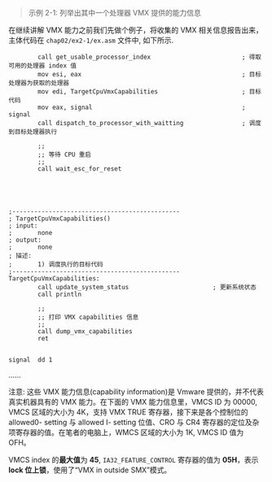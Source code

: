 
> 示例 2-1: 列举出其中一个处理器 VMX 提供的能力信息

在继续讲解 VMX 能力之前我们先做个例子，将收集的 VMX 相关信息报告出来，主体代码在 `chap02/ex2-1/ex.asm` 文件中, 如下所示.

```x86asm
        call get_usable_processor_index                         ; 得取可用的处理器 index 值
        mov esi, eax                                            ; 目标处理器为获取的处理器
        mov edi, TargetCpuVmxCapabilities                       ; 目标代码
        mov eax, signal                                         ; signal
        call dispatch_to_processor_with_waitting                ; 调度到目标处理器执行
        
        ;;
        ;; 等待 CPU 重启
        ;;
        call wait_esc_for_reset




        
;----------------------------------------------
; TargetCpuVmxCapabilities()
; input:
;       none
; output:
;       none
; 描述: 
;       1) 调度执行的目标代码
;----------------------------------------------
TargetCpuVmxCapabilities:
        call update_system_status                       ; 更新系统状态
        call println
                
        ;;
        ;; 打印 VMX capabilities 信息
        ;;
        call dump_vmx_capabilities  
        ret
        

signal  dd 1        
```

......

注意: 这些 VMX 能力信息(capability information)是 Vmware 提供的，并不代表真实机器具有的 VMX 能力。在下面的 VMX 能力信息里，VMCS ID 为 00000, VMCS 区域的大小为 4K，支持 VMX TRUE 寄存器，接下来是各个控制位的 allowed0- setting 与  allowed I- setting 位值、CRO 与 CR4 寄存器的定位及杂项寄存器的值。在笔者的电脑上，WMCS 区域的大小为 1K, VMCS ID 值为 OFH。

VMCS index 的**最大值**为 **45**, `IA32_FEATURE_CONTROL` 寄存器的值为 **05H**，表示 **lock 位上锁**，使用了“VMX in outside SMX”模式。